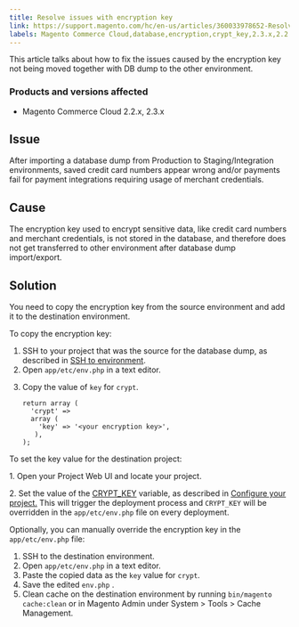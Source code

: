 ```yaml
---
title: Resolve issues with encryption key
link: https://support.magento.com/hc/en-us/articles/360033978652-Resolve-issues-with-encryption-key
labels: Magento Commerce Cloud,database,encryption,crypt_key,2.3.x,2.2.x,how to
---
```


<p>This article talks about how to fix the issues caused by the encryption key not being moved together with DB dump to the other environment. </p>
<h3>Products and versions affected</h3>
<ul>
<li>Magento Commerce Cloud 2.2.x, 2.3.x</li>
</ul>
<h2>Issue</h2>
<p>After importing a database dump from Production to Staging/Integration environments, saved credit card numbers appear wrong and/or payments fail for payment integrations requiring usage of merchant credentials. </p>
<h2>Cause</h2>
<p>The encryption key used to encrypt sensitive data, like credit card numbers and merchant credentials, is not stored in the database, and therefore does not get transferred to other environment after database dump import/export. </p>
<h2>Solution</h2>
<p>You need to copy the encryption key from the source environment and add it to the destination environment.</p>
<p>To copy the encryption key:</p>
<ol>
<li>SSH to your project that was the source for the database dump, as described in <a href="https://devdocs.magento.com/guides/v2.3/cloud/env/environments-ssh.html#ssh">SSH to environment</a>.</li>
<li>Open <code>app/etc/env.php</code> in a text editor.</li>
<li>
<p>Copy the value of <code>key</code> for <code>crypt</code>.</p>
<pre><code class="language-php">return array (
  'crypt' =&gt;
  array (
    'key' =&gt; '&lt;your encryption key&gt;',
   ),
);</code></pre>
</li>
</ol>
<p>To set the key value for the destination project:</p>
<p>1. Open your Project Web UI and locate your project. </p>
<p>2. Set the value of the <a href="https://devdocs.magento.com/guides/v2.2/cloud/env/variables-deploy.html?itm_source=devdocs&amp;itm_medium=search_page&amp;itm_campaign=federated_search&amp;itm_term=CRYPT_KEY#crypt_key">CRYPT_KEY</a> variable, as described in <a href="https://devdocs.magento.com/guides/v2.2/cloud/project/project-webint-basic.html#project-conf-env-var">Configure your project.</a> This will trigger the deployment process and <code>CRYPT_KEY</code> will be overridden in the <code>app/etc/env.php</code> file on every deployment.</p>
<p>Optionally, you can manually override the encryption key in the <code>app/etc/env.php</code> file:</p>
<ol>
<li>SSH to the destination environment.</li>
<li>Open <code>app/etc/env.php</code> in a text editor.</li>
<li>Paste the copied data as the <code>key</code> value for <code>crypt</code>.</li>
<li>Save the edited <code>env.php</code> .</li>
<li>Clean cache on the destination environment by running <code>bin/magento cache:clean</code> or in Magento Admin under System &gt; Tools &gt; Cache Management.</li>
</ol>